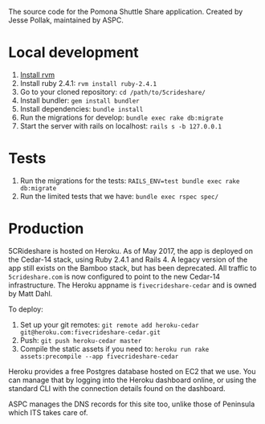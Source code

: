The source code for the Pomona Shuttle Share application. Created by Jesse Pollak, maintained by ASPC.

# Local development #

1. [Install rvm](https://rvm.io/)
2. Install ruby 2.4.1: `rvm install ruby-2.4.1`
3. Go to your cloned repository: `cd /path/to/5crideshare/`
4. Install bundler: `gem install bundler`
5. Install dependencies: `bundle install`
6. Run the migrations for develop: `bundle exec rake db:migrate`
7. Start the server with rails on localhost: `rails s -b 127.0.0.1`

# Tests #

1. Run the migrations for the tests: `RAILS_ENV=test bundle exec rake db:migrate`
2. Run the limited tests that we have: `bundle exec rspec spec/`

# Production #

5CRideshare is hosted on Heroku. As of May 2017, the app is deployed on the Cedar-14 stack, using Ruby 2.4.1 and Rails 4. A legacy version of the app still exists on the Bamboo stack, but has been deprecated. All traffic to `5crideshare.com` is now configured to point to the new Cedar-14 infrastructure. The Heroku appname is `fivecrideshare-cedar` and is owned by Matt Dahl.

To deploy:

1. Set up your git remotes: `git remote add heroku-cedar git@heroku.com:fivecrideshare-cedar.git`
2. Push: `git push heroku-cedar master`
3. Compile the static assets if you need to: `heroku run rake assets:precompile --app fivecrideshare-cedar`

Heroku provides a free Postgres database hosted on EC2 that we use. You can manage that by logging into the Heroku dashboard online, or using the standard CLI with the connection details found on the dashboard.

ASPC manages the DNS records for this site too, unlike those of Peninsula which ITS takes care of.
